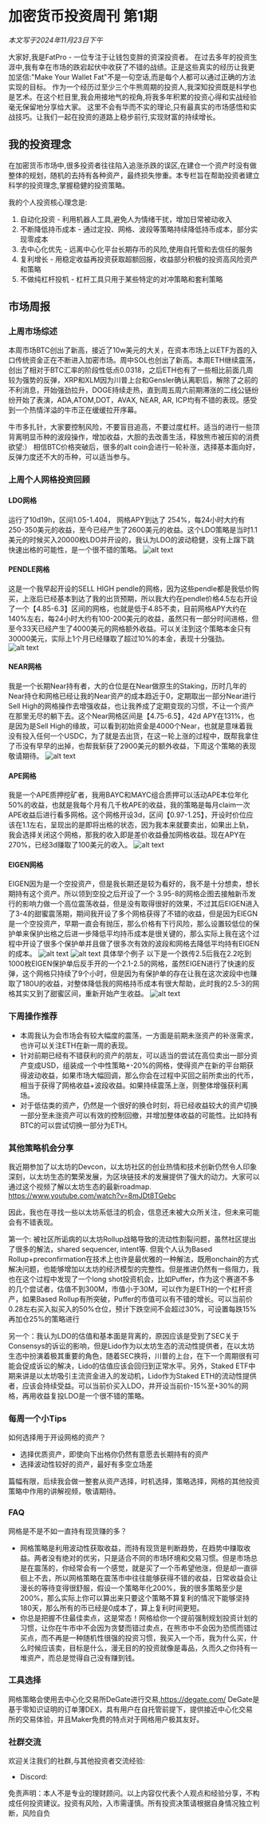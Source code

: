 # 加密货币投资周刊 第1期

_本文写于2024年11月23日下午_

大家好,我是FatPro - 一位专注于让钱包变胖的资深投资者。
在过去多年的投资生涯中,我有幸在市场的跌宕起伏中收获了不错的战绩。正是这些真实的经历让我更加坚信:"Make Your Wallet Fat"不是一句空话,而是每个人都可以通过正确的方法实现的目标。
作为一个经历过至少三个牛熊周期的投资人,我深知投资既是科学也是艺术。在这个栏目里,我会用接地气的视角,将我多年积累的投资心得和实战经验毫无保留地分享给大家。
这里不会有华而不实的理论,只有最真实的市场感悟和实战技巧。让我们一起在投资的道路上稳步前行,实现财富的持续增长。

## 我的投资理念

在加密货币市场中,很多投资者往往陷入追涨杀跌的误区,在建仓一个资产时没有做整体的规划，随机的去持有各种资产，最终损失惨重。本专栏旨在帮助投资者建立科学的投资理念,掌握稳健的投资策略。

我的个人投资核心理念是:

1. 自动化投资 - 利用机器人工具,避免人为情绪干扰，增加日常被动收入
2. 不断降低持币成本 - 通过定投、网格、波段等策略持续降低持币成本，部分实现零成本
3. 去中心化优先 - 远离中心化平台长期存币的风险,使用自托管和去信任的服务
4. 复利增长 - 用稳定收益再投资获取超额回报，收益部分积极的投资高风险资产和策略
5. 不做纯杠杆投机 - 杠杆工具只用于某些特定的对冲策略和套利策略

## 市场周报

### 上周市场综述

本周市场BTC创出了新高，接近了10w美元的大关，在资本市场上以ETF为首的入口传统资金正在不断进入加密市场。周中SOL也创出了新高。本周ETH继续震荡，创出了相对于BTC汇率的阶段性低点0.0318，之后ETH也有了一些相比前面几周较为强势的反弹，XRP和XLM因为川普上台和Gensler确认离职后，解除了之前的不利消息，开始强劲拉升，DOGE持续走热，直到周五周六前期滞涨的二线公链纷纷开始了表演，ADA,ATOM,DOT，AVAX, NEAR, AR, ICP均有不错的表现。感受到一个热情洋溢的牛市正在缓缓拉开序幕。

牛市多扎针，大家要控制风险，不要盲目追高，不要过度杠杆。适当的进行一些顶背离明显币种的波段操作，增加收益，大胆的去改善生活，释放熊市被压抑的消费欲望:）
相信BTC价格突破后，很多的alt coin会进行一轮补涨，选择基本面向好，反弹力度还不大的币种，可以适当参与。

### 上周个人网格投资回顾 

#### LDO网格

运行了10d19h，区间1.05-1.404， 网格APY到达了 254%，每24小时大约有250-350美元的收益，至今已经产生了2600美元的收益。这个LDO策略是当时1.1美元的时候买入20000枚LDO并开设的，我认为LDO的波动稳健，没有上蹿下跳快速出格的可能性，是一个很不错的策略。
![alt text](image.png)

#### PENDLE网格
这是一个我早起开设的SELL HIGH pendle的网格，因为这些pendle都是我低价购买，上涨后已经基本到达了我的出货预期，所以我大约在pendle价格4.5左右开设了一个【4.85-6.3】区间的网格，也就是低于4.85不卖，目前网格APY大约在140%左右，每24小时大约有100-200美元的收益，虽然只有一部分时间进格，但至今33天已经产生了4000美元的网格额外收益。可以关注到这个策略本金只有30000美元，实际上1个月已经赚取了超过10%的本金，表现十分强劲。
![alt text](image-1.png)

#### NEAR网格
我是一个长期Near持有者，大的仓位是在Near做原生的Staking，历时几年的Near持仓和网格已经让我的Near资产的成本趋近于0，定期取出一部分Near进行Sell High的网格操作去增强收益，也让我养成了定期变现的习惯，不让一个资产在那里无尽的躺下去。这个Near网格区间是【4.75-6.5】，42d APY在131%，也是因为是Sell High的缘故，可以看到初始资金是4000个Near，也就是意味着我没有投入任何一个USDC，为了就是去出货，在这一轮上涨的过程中，既帮我拿住了币没有早早的出掉，也帮我斩获了2900美元的额外收益，下周这个策略的表现敬请期待。
![alt text](image-2.png)

#### APE网格
我是一个APE质押挖矿者，我用BAYC和MAYC组合质押可以活动APE本位年化50%的收益，也就是我每个月有几千枚APE的收益，我的策略是每月claim一次APE收益后进行看多网格。这个网格开设3d，区间【0.97-1.25】，开设时价位应该在1.1左右，呈现出的是即将出格的状态，因为我本来就要卖出，如果出上轨，我会选择关闭这个网格，那我的收入即是差价收益叠加网格收益。现在APY在270%，已经3d赚取了100美元的收入。
![alt text](image-3.png)

#### EIGEN网格
EIGEN因为是一个空投资产，但是我长期还是较为看好的，我不是十分想卖，想长期持有这个资产。所以领到空投之后开设了一个 3.95-8的网格企图去接触新币发行的影响力做一个高位震荡收益，但是没有取得很好的效果，不过其后EIGEN进入了3-4的甜蜜震荡期，期间我开设了多个网格获得了不错的收益，但是因为EIEGN是一个空投资产，早期一直会有抛压，那么价格有下行风险，那么设置较低位的保护单来保护出格之后进一步降低平均持币成本是很关键的，那么实际上我在这个过程中开设了很多个保护单并且做了很多次有效的波段和网格去降低平均持有EIGEN的成本。
![alt text](image-4.png)
![alt text](image-5.png)
具体举个例子
以下是一个跌传2.5后我在2.2吃到1000枚EIGEN保护单后反手开的一个2.1-2.5的网格，虽然EIGEN进行了快速的反弹，这个网格只持续了9个小时，但是因为有保护单的存在让我在这次波段中也赚取了180U的收益，对整体降低我的网格持币成本有很大帮助，此时我的2.5-3的网格其实又到了甜蜜区间，重新开始产生收益。
![alt text](image-6.png)

### 下周操作推荐
- 本周我认为会市场会有较大幅度的震荡，一方面是前期未涨资产的补涨需求，也许可以关注ETH在新一周的表现。
- 针对前期已经有不错获利的资产的朋友，可以适当的尝试在高位卖出一部分资产变成USD，组装成一个中性策略+-20%的网格，使得资产在新的平台期获得波动收益，如果市场大幅回调，那么你会在过程中买回之前所卖出的代币，相当于获得了网格收益+波段收益。如果持续震荡上涨，则整体增强获利离场。
- 对于低估类的资产，仍然是一个很好的换仓时刻，将已经收益较大的资产切换一部分至未涨资产可以有效的控制回撤，并增加整体收益的可能性。比如持有BTC的可以尝试切换一部分为ETH。 

### 其他策略机会分享
我近期参加了以太坊的Devcon，以太坊社区的创业热情和技术创新仍然令人印象深刻，以太坊生态的繁荣发展，为区块链技术的发展提供了强大的动力。大家可以通过这个视频了解以太坊生态的最新roadmap.
https://www.youtube.com/watch?v=8mJDt8TGebc

因此，我也在寻找一些以太坊系低洼的机会，信息还未被大众所关注，但未来可能会有不错表现。

第一个: 被社区所诟病的以太坊Rollup战略导致的流动性割裂问题，虽然社区提出了很多的解法，shared sequencer, intent等. 但我个人认为Based Rollup+preconfirmation在技术上也许是最优雅的一种解法，既用onchain的方式解决问题，也能够增加以太坊的经济模型的完整性。但是推进仍然有一些阻力，我也在这个过程中发现了一个long shot投资机会，比如Puffer，作为这个赛道不多的几个尝试者，估值不到300M，市值小于30M，可以作为是ETH的一个杠杆资产，如果Based Rollup有所突破，Puffer的市值可以有不错的增长。可以当前价0.28左右买入拟买入的50%仓位，预计下跌空间不会超过30%，可设置每跌15%再加仓25%的策略进行

另一个：我认为LDO的估值和基本面是背离的，原因应该是受到了SEC关于Consensys的诉讼的影响，但是Lido作为以太坊生态的流动性提供者，在以太坊生态中扮演着极其重要的角色，随着SEC换将，川普的上台，在下一个周期很有可能会促成诉讼的解决，Lido的估值应该会回归到正常水平。另外，Staked ETF中期来讲是以太坊吸引主流资金进入的发动机，Lido作为Staked ETH的流动性提供者，应该会持续受益。可以当前价买入LDO，并开设当前价-15%至+30%的网格，再用收益复投LDO是一个很不错的策略。


### 每周一个小Tips

如何选择用于开设网格的资产？
- 选择优质资产，即使向下出格你仍然有意愿去长期持有的资产
- 选择波动性较好的资产，最好有多空立场差

篇幅有限，后续我会做一整套从资产选择，时机选择，策略选择，网格的其他投资策略中作用的讲解视频，敬请期待。

### FAQ
网格是不是不如一直持有现货赚的多？
- 网格策略是利用波动性获取收益，而持有现货是判断趋势，在趋势中赚取收益。两者没有绝对的优劣，只是适合不同的市场环境和交易习惯。但是市场总是在震荡的，你经常会有一个感觉，就是买了一个币希望他涨，但是却一直徘徊上不去，所以网格策略在震荡市中往往能够获得不错的收益，日常收益会让漫长的等待变得很舒服，假设一个策略年化200%，我的很多策略至少是200%，那么实际上你可以算出来只要这个策略不算复利的情况下能够坚持180天，那么所有的币已经是0成本了，算上复利时间更短。
- 你总是把握不住最佳卖点，这是常态！网格给你一个提前强制规划投资计划的习惯，让你在牛市中不会因为贪婪而错过卖点，在熊市中不会因为恐慌而错过买点，而不再是一种随机性很强的投资习惯，我买入一个币，我为什么买，什么时候应该卖，目标是什么，漫无目的的投资就像是毒品，久而久之你持有一堆资产，而总是觉得自己没有赚到钱。

### 工具选择
网格策略会使用去中心化交易所DeGate进行交易,https://degate.com/
DeGate是基于零知识证明的订单薄DEX，具有用户在自托管前提下，提供接近中心化交易所的交易体验，并且Maker免费的特点对于网格用户极其友好。

### 社群交流
欢迎关注我们的社群,与其他投资者交流经验:
- Discord:


免责声明：本人不是专业的理财顾问。以上内容仅代表个人观点和经验分享，不构成任何投资建议。投资有风险，入市需谨慎。所有投资决策请根据自身情况独立判断，风险自负

